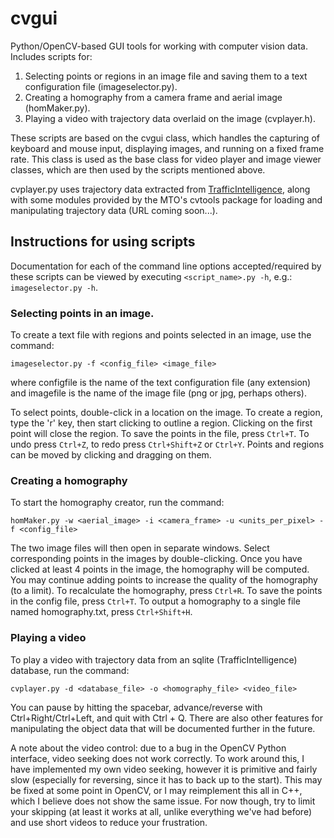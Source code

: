 # cvgui

Python/OpenCV-based GUI tools for working with computer vision data. Includes scripts for:
  1. Selecting points or regions in an image file and saving them to a text configuration file (imageselector.py).
  2. Creating a homography from a camera frame and aerial image (homMaker.py).
  3. Playing a video with trajectory data overlaid on the image (cvplayer.h).

These scripts are based on the cvgui class, which handles the capturing of keyboard and mouse input, displaying images, and running on a fixed frame rate. This class is used as the base class for video player and image viewer classes, which are then used by the scripts mentioned above.

cvplayer.py uses trajectory data extracted from [TrafficIntelligence](https://bitbucket.org/Nicolas/trafficintelligence/wiki/Home), along with some modules provided by the MTO's cvtools package for loading and manipulating trajectory data (URL coming soon...).


## Instructions for using scripts
Documentation for each of the command line options accepted/required by these scripts can be viewed by executing ```<script_name>.py -h```, e.g.: ```imageselector.py -h```.

### Selecting points in an image.
To create a text file with regions and points selected in an image, use the command:
```
imageselector.py -f <config_file> <image_file>
```
where configfile is the name of the text configuration file (any extension) and imagefile is the name of the image file (png or jpg, perhaps others).

To select points, double-click in a location on the image. To create a region, type the 'r' key, then start clicking to outline a region. Clicking on the first point will close the region. To save the points in the file, press ```Ctrl+T```. To undo press ```Ctrl+Z```, to redo press ```Ctrl+Shift+Z``` or ```Ctrl+Y```. Points and regions can be moved by clicking and dragging on them.

### Creating a homography
To start the homography creator, run the command:
```
homMaker.py -w <aerial_image> -i <camera_frame> -u <units_per_pixel> -f <config_file>
```

The two image files will then open in separate windows. Select corresponding points in the images by double-clicking. Once you have clicked at least 4 points in the image, the homography will be computed. You may continue adding points to increase the quality of the homography (to a limit). To recalculate the homography, press ```Ctrl+R```. To save the
points in the config file, press ```Ctrl+T```. To output a homography to a single file named homography.txt, press ```Ctrl+Shift+H```.


### Playing a video
To play a video with trajectory data from an sqlite (TrafficIntelligence) database, run the command:
```
cvplayer.py -d <database_file> -o <homography_file> <video_file>
```
You can pause by hitting the spacebar, advance/reverse with Ctrl+Right/Ctrl+Left, and quit with Ctrl + Q. There are also other features for manipulating the object data that will be documented further in the future.

A note about the video control: due to a bug in the OpenCV Python interface, video seeking does not work correctly. To work around this, I have implemented my own video seeking, however it is primitive and fairly slow (especially for reversing, since it has to back up to the start). This may be fixed at some point in OpenCV, or I may reimplement this all in C++, which I believe does not show the same issue. For now though, try to limit your skipping (at least it works at all, unlike everything we've had before) and use short videos to reduce your frustration.
